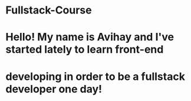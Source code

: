 # Fullstack-Course

# Hello! My name is Avihay and I've started lately to learn front-end
# developing in order to be a fullstack developer one day!
